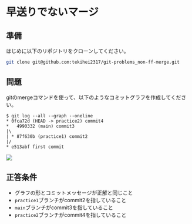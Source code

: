# 早送りでないマージ

## 準備

はじめに以下のリポジトリをクローンしてください。

```bash
git clone git@github.com:tekihei2317/git-problems_non-ff-merge.git
```

## 問題

gitのmergeコマンドを使って、以下のようなコミットグラフを作成してください。

```text
$ git log --all --graph --oneline
* 0fca72d (HEAD -> practice2) commit4
*   4990332 (main) commit3
|\
| * 87f630b (practice1) commit2
|/
* e513abf first commit
```

![](https://i.gyazo.com/0294723b013c522d6c89069b36342c8c.png)

## 正答条件

- グラフの形とコミットメッセージが正解と同じこと
- `practice1`ブランチがcommit2を指していること
- `main`ブランチがcommit3を指していること
- `practice2`ブランチがcommit4を指していること
